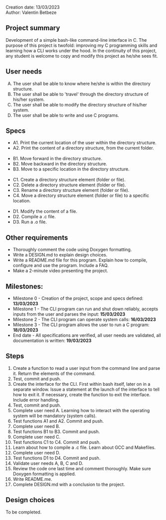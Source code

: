Creation date: 13/03/2023<br>
Author: Valentin Betbeze


## Project summary
Development of a simple bash-like command-line interface in C. The purpose of this project is twofold: improving my C programming skills and learning how a CLI works under the hood. In the continuity of this project, any student is welcome to copy and modify this project as he/she sees fit.


## User needs
<ol type="A">
    <li>The user shall be able to know where he/she is within the directory structure.</li>
    <li>The user shall be able to 'travel' through the directory structure of his/her system.</li>
    <li>The user shall be able to modify the directory structure of his/her system.</li>
    <li>The user shall be able to write and use C programs.</li>
</ol>


## Specs
<ul>
    <li>A1. Print the current location of the user within the directory structure.</li>
    <li>A2. Print the content of a directory structure, from the current folder.</li>
    <br>
    <li>B1. Move forward in the directory structure.</li>
    <li>B2. Move backward in the directory structure.</li>
    <li>B3. Move to a specific location in the directory structure.</li>
    <br>
    <li>C1. Create a directory structure element (folder or file).</li>
    <li>C2. Delete a directory structure element (folder or file).</li>
    <li>C3. Rename a directory structure element (folder or file).</li>
    <li>C4. Move a directory structure element (folder or file) to a specific location.</li>
    <br>
    <li>D1. Modify the content of a file.</li>
    <li>D2. Compile a .c file.</li>
    <li>D3. Run a .o file.</li>
</ul>

## Other requirements
* Thoroughly comment the code using Doxygen formatting.
* Write a DESIGN.md to explain design choices.
* Write a README.md file for this program. Explain how to compile, configure and use the program. Include a FAQ.
* Make a 2-minute video presenting the project.


## Milestones:
* Milestone 0 - Creation of the project, scope and specs defined: **13/03/2023**
* Milestone 1 - The CLI program can run and shut down reliably, accepts inputs from the user and parses the input: **15/03/2023**
* Milestone 2 - The CLI program can operate system calls: **16/03/2023**
* Milestone 3 - The CLI program allows the user to run a C program: **18/03/2023**
* End date - All specifications are verified, all user needs are validated, all documentation is written: **19/03/2023**


## Steps
1. Create a function to read a user input from the command line and parse it. Return the elements of the command. 
2. Test, commit and push.
3. Create the interface for the CLI. First within bash itself, later on in a separate window. Issue a statement at the launch of the interface to tell how to exit it. If necessary, create the function to exit the interface. Include error handling.
4. Test, commit and push.
5. Complete user need A. Learning how to interact with the operating system will be mandatory (system calls). 
6. Test functions A1 and A2. Commit and push.
7. Complete user need B. 
8. Test functions B1 to B3. Commit and push.
9. Complete user need C.
10. Test functions C1 to C4. Commit and push.
11. Learn about how to compile a .c file. Learn about GCC and Makefiles.
12. Complete user need D.
13. Test functions D1 to D4. Commit and push.
14. Validate user needs A, B, C and D.
15. Review the code one last time and comment thoroughly. Make sure Doxygen formatting is applied.
16. Write README.me.
17. Complete DESIGN.md with a conclusion to the project.


## Design choices
To be completed.